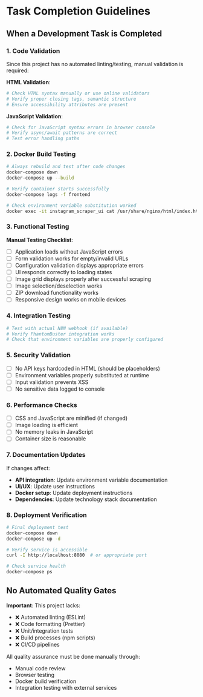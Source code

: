 # Task Completion Guidelines

## When a Development Task is Completed

### 1. Code Validation
Since this project has no automated linting/testing, manual validation is required:

**HTML Validation**:
```bash
# Check HTML syntax manually or use online validators
# Verify proper closing tags, semantic structure
# Ensure accessibility attributes are present
```

**JavaScript Validation**:
```bash
# Check for JavaScript syntax errors in browser console
# Verify async/await patterns are correct
# Test error handling paths
```

### 2. Docker Build Testing
```bash
# Always rebuild and test after code changes
docker-compose down
docker-compose up --build

# Verify container starts successfully
docker-compose logs -f frontend

# Check environment variable substitution worked
docker exec -it instagram_scraper_ui cat /usr/share/nginx/html/index.html | grep -E "(N8N_WEBHOOK_URL|PHANTOM_API_KEY|AGENT_ID)"
```

### 3. Functional Testing
**Manual Testing Checklist**:
- [ ] Application loads without JavaScript errors
- [ ] Form validation works for empty/invalid URLs
- [ ] Configuration validation displays appropriate errors
- [ ] UI responds correctly to loading states
- [ ] Image grid displays properly after successful scraping
- [ ] Image selection/deselection works
- [ ] ZIP download functionality works
- [ ] Responsive design works on mobile devices

### 4. Integration Testing
```bash
# Test with actual N8N webhook (if available)
# Verify PhantomBuster integration works
# Check that environment variables are properly configured
```

### 5. Security Validation
- [ ] No API keys hardcoded in HTML (should be placeholders)
- [ ] Environment variables properly substituted at runtime
- [ ] Input validation prevents XSS
- [ ] No sensitive data logged to console

### 6. Performance Checks
- [ ] CSS and JavaScript are minified (if changed)
- [ ] Image loading is efficient
- [ ] No memory leaks in JavaScript
- [ ] Container size is reasonable

### 7. Documentation Updates
If changes affect:
- **API integration**: Update environment variable documentation
- **UI/UX**: Update user instructions
- **Docker setup**: Update deployment instructions
- **Dependencies**: Update technology stack documentation

### 8. Deployment Verification
```bash
# Final deployment test
docker-compose down
docker-compose up -d

# Verify service is accessible
curl -I http://localhost:8080  # or appropriate port

# Check service health
docker-compose ps
```

## No Automated Quality Gates
**Important**: This project lacks:
- ❌ Automated linting (ESLint)
- ❌ Code formatting (Prettier)
- ❌ Unit/integration tests
- ❌ Build processes (npm scripts)
- ❌ CI/CD pipelines

All quality assurance must be done manually through:
- Manual code review
- Browser testing
- Docker build verification
- Integration testing with external services